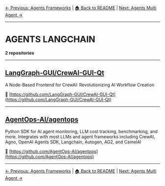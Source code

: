 [← Previous: Agents Frameworks](agents-frameworks.txt) | [🏠 Back to README](../README.md) | [Next: Agents Multi Agent →](agents-multi-agent.txt)

---

# AGENTS LANGCHAIN

**2 repositories**

---

## [LangGraph-GUI/CrewAI-GUI-Qt](https://github.com/LangGraph-GUI/CrewAI-GUI-Qt)

A Node-Based Frontend for CrewAI: Revolutionizing AI Workflow Creation

🔗 [https://github.com/LangGraph-GUI/CrewAI-GUI-Qt](https://github.com/LangGraph-GUI/CrewAI-GUI-Qt)

---

## [AgentOps-AI/agentops](https://github.com/AgentOps-AI/agentops)

Python SDK for AI agent monitoring, LLM cost tracking, benchmarking, and more. Integrates with most LLMs and agent frameworks including CrewAI, Agno, OpenAI Agents SDK, Langchain, Autogen, AG2, and CamelAI

🔗 [https://github.com/AgentOps-AI/agentops](https://github.com/AgentOps-AI/agentops)

---


[← Previous: Agents Frameworks](agents-frameworks.txt) | [🏠 Back to README](../README.md) | [Next: Agents Multi Agent →](agents-multi-agent.txt)
